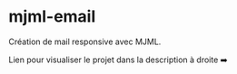 # mjml-email

Création de mail responsive avec MJML.

Lien pour visualiser le projet dans la description à droite ➡️
